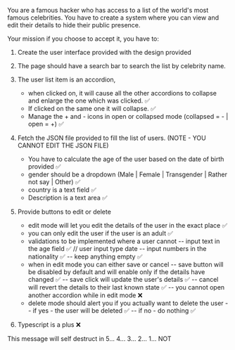 You are a famous hacker who has access to a list of the world's most famous celebrities.
You have to create a system where you can view and edit their details to hide their public presence.

Your mission if you choose to accept it, you have to:

1. Create the user interface provided with the design provided

2. The page should have a search bar to search the list by celebrity name.

3. The user list item is an accordion,

   - when clicked on, it will cause all the other accordions to collapse and enlarge the one which was clicked. ✅
   - If clicked on the same one it will collapse. ✅
   - Manage the + and - icons in open or collapsed mode (collapsed = - | open = +) ✅

4. Fetch the JSON file provided to fill the list of users. (NOTE - YOU CANNOT EDIT THE JSON FILE)

   - You have to calculate the age of the user based on the date of birth provided ✅
   - gender should be a dropdown (Male | Female | Transgender | Rather not say | Other) ✅
   - country is a text field ✅
   - Description is a text area ✅

5. Provide buttons to edit or delete

   - edit mode will let you edit the details of the user in the exact place ✅
   - you can only edit the user if the user is an adult ✅
   - validations to be implemented where a user cannot 
     -- input text in the age field  ✅ // user input type date
     -- input numbers in the nationality ✅ 
     -- keep anything empty ✅ 
   - when in edit mode you can either save or cancel
     -- save button will be disabled by default and will enable only if the details have changed ✅ 
     -- save click will update the user's details ✅ 
     -- cancel will revert the details to their last known state ✅ 
     -- you cannot open another accordion while in edit mode ❌
   - delete mode should alert you if you actually want to delete the user
     -- if yes - the user will be deleted ✅ 
     -- if no - do nothing ✅ 

6. Typescript is a plus ❌

This message will self destruct in 5... 4... 3... 2... 1... NOT
